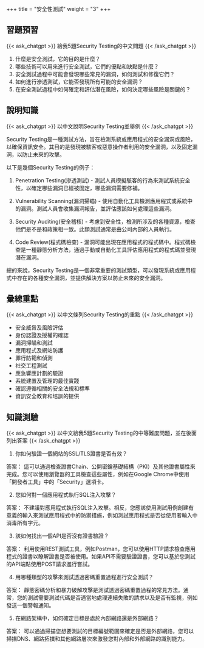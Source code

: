 +++
title = "安全性測試"
weight = "3"
+++
## 習題預習
{{< ask_chatgpt >}}
給我5題Security Testing的中文問題
{{< /ask_chatgpt >}}



1. 什麼是安全測試，它的目的是什麼？
2. 哪些技術可以用來進行安全測試，它們的優點和缺點是什麼？
3. 安全測試過程中可能會發現哪些常見的漏洞，如何測試和修復它們？
4. 如何進行滲透測試，它能否發現所有可能的安全漏洞？
5. 在安全測試過程中如何確定和評估潛在風險，如何決定哪些風險是關鍵的？   

## 說明知識
{{< ask_chatgpt >}}
以中文說明Security Testing並舉例
{{< /ask_chatgpt >}}



Security Testing是一種測試方法，旨在檢測系統或應用程式的安全漏洞或風險，以確保資訊安全。其目的是發現被駭客或惡意操作者利用的安全漏洞，以及固定漏洞，以防止未來的攻擊。

以下是幾個Security Testing的例子：

1. Penetration Testing(滲透測試) - 測試人員模擬駭客的行為來測試系統安全性，以確定哪些漏洞已經被固定，哪些漏洞需要修補。

2. Vulnerability Scanning(漏洞掃瞄) - 使用自動化工具檢測應用程式或系統中的漏洞。測試人員會收集漏洞報告，並評估應該如何處理這些漏洞。

3. Security Auditing(安全稽核) - 考慮到安全性，檢測所涉及的各種資源，檢查他們是不是和政策相一致。此類測試通常是由公司內部的人員執行。

4. Code Review(程式碼檢查) - 漏洞可能出現在應用程式的程式碼中。程式碼檢查是一種靜態分析方法，通過手動或自動化工具評估應用程式的程式碼並發現潛在漏洞。

總的來說，Security Testing是一個非常重要的測試類型，可以發現系統或應用程式中存在的各種安全漏洞，並提供解決方案以防止未來的安全漏洞。   

## 彙總重點
{{< ask_chatgpt >}}
以中文條列Security Testing的重點
{{< /ask_chatgpt >}}



- 安全威脅及風險評估
- 身份認證及授權的確認
- 漏洞掃瞄和測試
- 應用程式及網站防護
- 罪行防範和偵測
- 社交工程測試
- 應急響應計劃的驗證
- 系統建置及管理的最佳實踐
- 確認遵循相關的安全法規和標準
- 資訊安全教育和培訓的提供   

## 知識測驗
{{< ask_chatgpt >}}
以中文給我5題Security Testing的中等難度問題，並在後面列出答案
{{< /ask_chatgpt >}}



1. 你如何驗證一個網站的SSL/TLS證書是否有效？ 

答案： 這可以通過檢查證書Chain、公開密鑰基礎結構（PKI）及其他證書屬性來完成。您可以使用瀏覽器的工具檢查這些屬性，例如在Google Chrome中使用「開發者工具」中的「Security」選項卡。

2. 您如何對一個應用程式執行SQL注入攻擊？ 

答案： 不建議對應用程式執行SQL注入攻擊。相反，您應該使用測試用例創建有意義的輸入來測試應用程式中的防禦措施，例如測試應用程式是否從使用者輸入中消毒所有字元。

3. 該如何找出一個API是否沒有證書驗證？ 

答案： 利用使用REST測試工具，例如Postman，您可以使用HTTP請求檢查應用程式的證書以瞭解證書是否被使用。如果API不需要驗證證書，您可以基於您測試的API端點使用POST請求進行嘗試。

4. 用哪種類型的攻擊來測試透過密碼重置過程進行安全測試？ 

答案： 靜態密碼分析和暴力破解攻擊是測試透過密碼重置過程的常見方法。通常，您的測試需要測試代碼是否適當地處理連續失敗的請求以及是否有監視，例如發送一個警報通知。

5. 在網路架構中，如何確定目標是處於內部網路還是外部網路？ 

答案： 可以通過掃描您想要測試的目標編號範圍來確定是否是外部網路，您可以掃描DNS、網路拓撲和其他網路層次來激發您對內部和外部網路的識別能力。   


